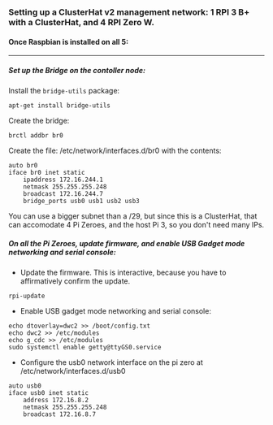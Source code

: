 
### Setting up a ClusterHat v2 management network: 1 RPI 3 B+ with a ClusterHat, and 4 RPI Zero W.

#### Once Raspbian is installed on all 5:

----
##### Set up the Bridge on the contoller node:

Install the `bridge-utils` package:
```
apt-get install bridge-utils
```

Create the bridge:
```
brctl addbr br0
```

Create the file: /etc/network/interfaces.d/br0 with the contents:
```
auto br0
iface br0 inet static
    ipaddress 172.16.244.1
    netmask 255.255.255.248
    broadcast 172.16.244.7
    bridge_ports usb0 usb1 usb2 usb3
```

You can use a bigger subnet than a /29, but since this is a ClusterHat, that can accomodate 4 Pi Zeroes, and the host Pi 3, so you don't need many IPs.  

##### On **all** the Pi Zeroes, update firmware, and enable USB Gadget mode networking and serial console:
* Update the firmware.  This is interactive, because you have to affirmatively confirm the update.
```
rpi-update
```

* Enable USB gadget mode networking and serial console:
```
echo dtoverlay=dwc2 >> /boot/config.txt
echo dwc2 >> /etc/modules
echo g_cdc >> /etc/modules
sudo systemctl enable getty@ttyGS0.service
```

* Configure the usb0 network interface on the pi zero at /etc/network/interfaces.d/usb0
```
auto usb0
iface usb0 inet static
    address 172.16.8.2
    netmask 255.255.255.248
    broadcast 172.16.8.7
```


